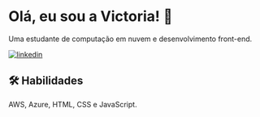 
# Olá, eu sou a Victoria! 👋
Uma estudante de computação em nuvem e desenvolvimento front-end.



[![linkedin](https://img.shields.io/badge/linkedin-0A66C2?style=for-the-badge&logo=linkedin&logoColor=white)](https://www.linkedin.com/in/victoria-viana/)

## 🛠 Habilidades
AWS, Azure, HTML, CSS e JavaScript.

